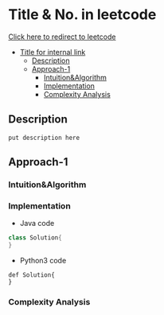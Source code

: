 # Title & No. in leetcode
[Click here to redirect to leetcode](https://leetcode.com/problems/xxxxxxx/)
- [Title for internal link](#Title%20&%20No.%20in%20leetcode)
  - [Description](#Description)
  - [Approach-1](#Approach-1)
    - [Intuition&Algorithm](#Intuition&Algorithm)
    - [Implementation](#Implementation)
    - [Complexity Analysis](#Complexity%20Analysis)
    
## Description
```
put description here
```
## Approach-1

### Intuition&Algorithm

### Implementation
- Java code
```java
class Solution{
}
```
- Python3 code
```python3
def Solution{
}
```
### Complexity Analysis
